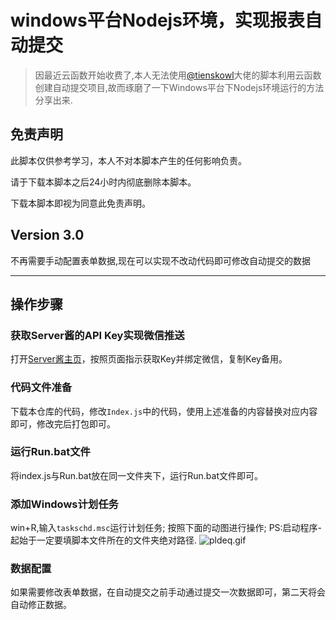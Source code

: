 # windows平台Nodejs环境，实现报表自动提交
>因最近云函数开始收费了,本人无法使用[@tienskowl](https://github.com/tienskowl)大佬的脚本利用云函数创建自动提交项目,故而琢磨了一下Windows平台下Nodejs环境运行的方法分享出来.
## 免责声明
此脚本仅供参考学习，本人不对本脚本产生的任何影响负责。

请于下载本脚本之后24小时内彻底删除本脚本。

下载本脚本即视为同意此免责声明。
## Version 3.0
不再需要手动配置表单数据,现在可以实现不改动代码即可修改自动提交的数据

---
## 操作步骤
### 获取Server酱的API Key实现微信推送
打开[Server酱主页](http://sc.ftqq.com/3.version)，按照页面指示获取Key并绑定微信，复制Key备用。
### 代码文件准备
下载本仓库的代码，修改`Index.js`中的代码，使用上述准备的内容替换对应内容即可，修改完后打包即可。
### 运行Run.bat文件
将index.js与Run.bat放在同一文件夹下，运行Run.bat文件即可。
### 添加Windows计划任务
win+R,输入`taskschd.msc`运行计划任务;
按照下面的动图进行操作;
PS:启动程序-起始于一定要填脚本文件所在的文件夹绝对路径.
![pldeq.gif](https://s1.328888.xyz/2022/06/14/pldeq.gif)
### 数据配置
如果需要修改表单数据，在自动提交之前手动通过提交一次数据即可，第二天将会自动修正数据。
	
